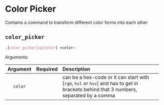 # Color Picker

Contains a command to transform different color forms into each other


## `color_picker`

```css
.[color_picker|cp|color] <color>
```

Arguments:

| Argument | Required | Description                                                                                                                           |
|:--------:|:--------:|:--------------------------------------------------------------------------------------------------------------------------------------|
| `color`  |          | can be a hex-code or it can start with [`rgb`, `hsl` or `hsv`] and has to get in brackets behind that 3 numbers, separated by a comma |

